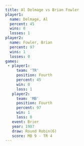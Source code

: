 ```yaml
---
title: Al Delmage vs Brian Fowler
player1:             
  name: Delmage, Al  
  percent: 45        
  wins: 0            
  losses: 1          
player2:             
  name: Fowler, Brian
  percent: 97        
  wins: 1            
  losses: 0          
games:
 - player1:          
     team: 'TR'      
     position: Fourth
     percent: 45     
     win: 0          
     loss: 1         
   player2:          
     team: 'MB'      
     position: Fourth
     percent: 97     
     win: 1          
     loss: 0         
   event: Brier        
   year: 1987          
   draw: Round Robin(6)
   score: MB 9 - TR 4  
---
```

